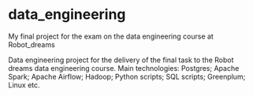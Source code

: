 # data_engineering
My final project for the exam on the data engineering course at Robot_dreams

Data engineering project for the delivery of the final task to the Robot dreams data engineering course.
Main technologies: Postgres; Apache Spark; Apache Airflow; Hadoop; Python scripts; SQL scripts; Greenplum; Linux etc.
  
  
